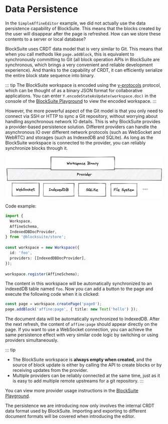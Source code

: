 # Data Persistence

In the `SimpleAffineEditor` example, we did not actually use the data persistence capability of BlockSuite. This means that the blocks created by the user will disappear after the page is refreshed. How can we store these contents to a server or local database?

BlockSuite uses CRDT data model that is very similar to Git. This means that when you call methods like `page.addBlock`, this is equivalent to synchronously committing to Git (all block operation APIs in BlockSuite are synchronous, which brings a very convenient and reliable development experience). And thanks to the capability of CRDT, it can efficiently serialize the entire block state sequence into binary.

::: tip
The BlockSuite workspace is encoded using the [y-protocols](https://github.com/yjs/y-protocols) protocol, which can be thought of as a binary JSON format for collaborative applications. You can enter `Y.encodeStateAsUpdate(workspace.doc)` in the console of the [BlockSuite Playground](https://blocksuite-toeverything.vercel.app/?init) to view the encoded workspace.
:::

However, the more powerful aspect of the Git model is that you only need to connect via SSH or HTTP to sync a Git repository, without worrying about handling asynchronous network IO details. This is why BlockSuite provides a provider-based persistence solution. Different providers can handle the asynchronous IO over different network protocols (such as WebSocket and WebRTC) and storages (such as IndexedDB and SQLite). As long as the BlockSuite workspace is connected to the provider, you can reliably synchronize blocks through it.

![pluggable-providers](./images/pluggable-providers.png)

Code example:

```ts
import {
  Workspace,
  AffineSchema,
  IndexedDBDocProvider,
} from '@blocksuite/store';

const workspace = new Workspace({
  id: 'foo',
  providers: [IndexedDBDocProvider],
});

workspace.register(AffineSchema);
```

The content in this workspace will be automatically synchronized to an indexedDB table named `foo`. Now you can add a button to the page and execute the following code when it is clicked:

```ts
const page = workspace.createPage('page0');
page.addBlock('affine:page', { title: new Text('hello') });
```

The document data will be automatically synchronized to IndexedDB. After the next refresh, the content of `affine:page` should appear directly on the page. If you want to use a WebSocket connection, you can achieve the same persistence effect with very similar code logic by switching or using providers simultaneously.

::: tip

- The BlockSuite workspace is **always empty when created**, and the source of block update is either by calling the API to create blocks or by receiving updates from the provider.
- Multiple providers can be reliably connected at the same time, just as it is easy to add multiple remote upstreams for a git repository.
  :::

You can view more provider usage instructions in the [BlockSuite Playground](https://blocksuite-toeverything.vercel.app/?init).

The persistence we are introducing now only involves the internal CRDT data format used by BlockSuite. Importing and exporting to different document formats will be covered when introducing the editor.
